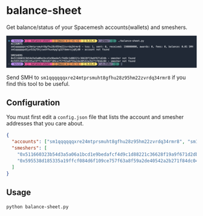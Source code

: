 # balance-sheet

Get balance/status of your Spacemesh accounts(wallets) and smeshers.

![balance-sheet screenshot](/screenshot1.png)

Send SMH to `sm1qqqqqqxre24mtprsmuht8gfhu28z95hm22zvrdq34rmr8` if you find this tool to be useful.

## Configuration

You must first edit a `config.json` file that lists the account and smesher addresses that you care about.

```json
{
  "accounts": ["sm1qqqqqqxre24mtprsmuht8gfhu28z95hm22zvrdq34rmr8", "sm1qqqqqqx8jyn52q75hjcwshfkuxkpglg32fdemrsjq8jd0"],
  "smeshers": [
    "0x511660323b54d3a5a06a1bcd1e9bedafcf4d9c1d88221c36628f19a9f671d2db",
    "0x595538d185335a19ffcf084d6f109ce757f63a8f59a2de40542a2b271f84dc04"
  ]
}
```

## Usage

```
python balance-sheet.py
```
